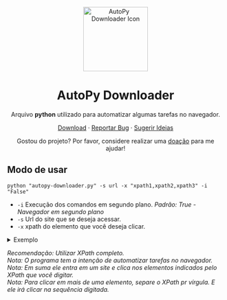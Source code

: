 <p align="center">
 <img width="150px" src="autopy-downloader.ico" align="center" alt="AutoPy Downloader Icon"/>
 <h1 align="center">AutoPy Downloader</h1>
 <p align="center">Arquivo <strong>python</strong> utilizado para automatizar algumas tarefas no navegador.</p>
</p>

<p align="center">
    <a href="https://github.com/ylJeferson/autopy-downloader">Download</a>
    ·
    <a href="https://github.com/ylJeferson/autopy-downloader/issues/new/choose">Reportar Bug</a>
    ·
    <a href="https://github.com/ylJeferson/autopy-downloader/issues/new/choose">Sugerir Ideias</a>
  </p>
<p align="center">Gostou do projeto? Por favor, considere realizar uma <a href="https://www.paypal.com/donate/?business=3G3JKT9E3ZKXU&no_recurring=0&item_name=Muito+obrigado%2C+com+este+apoio+pretendo+crescer+cada+vez+mais%21&currency_code=BRL">doação</a> para me ajudar!

## Modo de usar

`python "autopy-downloader.py" -s url -x "xpath1,xpath2,xpath3" -i "False"` <br>
 - `-i` Execução dos comandos em segundo plano. _Padrão: True - Navegador em segundo plano_
 - `-s` Url do site que se deseja acessar.
 - `-x` xpath do elemento que você deseja clicar.
 
<details style="width:100%">
  <summary>Exemplo</summary>
  <br>
  
  `python "autopy-downloader.py" -s "https://www.google.com/chrome/thank-you.html?statcb=1&standalone=1&platform=win&defaultbrowser=1" -x "/html/body/div[3]/section[1]/div/div/div/div/div[4]/p/a"`

  <div align="center">
    <img width="=500px" height="250px" src="https://user-images.githubusercontent.com/27925751/177045575-578a5676-8b9e-4535-96b4-6397690c7fe5.png" alt="Baixando o chrome">
    <img width="=500px" height="250px" src="https://user-images.githubusercontent.com/27925751/177045641-e57a376b-cd13-4d5c-b80b-f9a8f1728d00.png" alt="Baixando o chrome">
  </div>
</details>

_Recomendação: Utilizar XPath completo._ <br>
_Nota: O programa tem a intenção de automatizar tarefas no navegador._ <br>
_Nota: Em suma ele entra em um site e clica nos elementos indicados pelo XPath que você digitar._ <br>
_Nota: Para clicar em mais de uma elemento, separe o XPath pr vírgula. E ele irá clicar na sequência digitada._ <br>

